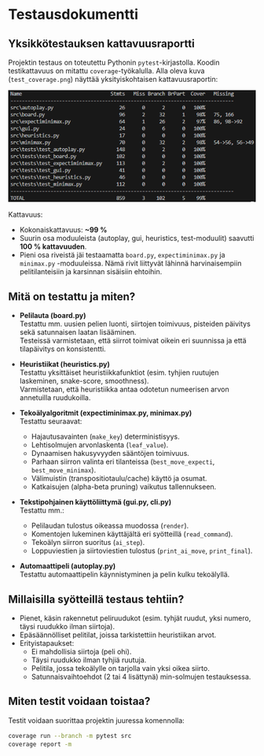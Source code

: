 # Testausdokumentti

## Yksikkötestauksen kattavuusraportti

Projektin testaus on toteutettu Pythonin `pytest`-kirjastolla. Koodin testikattavuus on mitattu `coverage`-työkalulla. Alla oleva kuva (`test_coverage.png`) näyttää yksityiskohtaisen kattavuusraportin:

![Testikattavuusraportti](test_coverage.png)

Kattavuus:
- Kokonaiskattavuus: **~99 %**
- Suurin osa moduuleista (autoplay, gui, heuristics, test-moduulit) saavutti **100 % kattavuuden**.
- Pieni osa riveistä jäi testaamatta `board.py`, `expectiminimax.py` ja `minimax.py` -moduuleissa. Nämä rivit liittyvät lähinnä harvinaisempiin pelitilanteisiin ja karsinnan sisäisiin ehtoihin.

## Mitä on testattu ja miten?

- **Pelilauta (board.py)**  
  Testattu mm. uusien pelien luonti, siirtojen toimivuus, pisteiden päivitys sekä satunnaisen laatan lisääminen.  
  Testeissä varmistetaan, että siirrot toimivat oikein eri suunnissa ja että tilapäivitys on konsistentti.

- **Heuristiikat (heuristics.py)**  
  Testattu yksittäiset heuristiikkafunktiot (esim. tyhjien ruutujen laskeminen, snake-score, smoothness).  
  Varmistetaan, että heuristiikka antaa odotetun numeerisen arvon annetuilla ruudukoilla.

- **Tekoälyalgoritmit (expectiminimax.py, minimax.py)**  
  Testattu seuraavat:
  - Hajautusavainten (`make_key`) deterministisyys.  
  - Lehtisolmujen arvonlaskenta (`leaf_value`).  
  - Dynaamisen hakusyvyyden sääntöjen toimivuus.  
  - Parhaan siirron valinta eri tilanteissa (`best_move_expecti`, `best_move_minimax`).  
  - Välimuistin (transpositiotaulu/cache) käyttö ja osumat.  
  - Katkaisujen (alpha-beta pruning) vaikutus tallennukseen.

- **Tekstipohjainen käyttöliittymä (gui.py, cli.py)**  
  Testattu mm.:
  - Pelilaudan tulostus oikeassa muodossa (`render`).  
  - Komentojen lukeminen käyttäjältä eri syötteillä (`read_command`).  
  - Tekoälyn siirron suoritus (`ai_step`).  
  - Loppuviestien ja siirtoviestien tulostus (`print_ai_move`, `print_final`).  

- **Automaattipeli (autoplay.py)**  
  Testattu automaattipelin käynnistyminen ja pelin kulku tekoälyllä.

## Millaisilla syötteillä testaus tehtiin?

- Pienet, käsin rakennetut peliruudukot (esim. tyhjät ruudut, yksi numero, täysi ruudukko ilman siirtoja).  
- Epäsäännölliset pelitilat, joissa tarkistettiin heuristiikan arvot.  
- Erityistapaukset:
  - Ei mahdollisia siirtoja (peli ohi).  
  - Täysi ruudukko ilman tyhjiä ruutuja.  
  - Pelitila, jossa tekoälylle on tarjolla vain yksi oikea siirto.  
  - Satunnaisvaihtoehdot (2 tai 4 lisättynä) min-solmujen testauksessa.  

## Miten testit voidaan toistaa?

Testit voidaan suorittaa projektin juuressa komennolla:

```bash
coverage run --branch -m pytest src
coverage report -m
